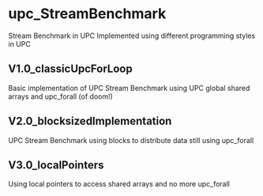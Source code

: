 # upc_StreamBenchmark
Stream Benchmark in UPC
Implemented using different programming styles in UPC

## V1.0_classicUpcForLoop

Basic implementation of UPC Stream Benchmark using UPC global shared arrays and  upc_forall (of doom!)

## V2.0_blocksizedImplementation

UPC Stream Benchmark using blocks to distribute data still using upc_forall

## V3.0_localPointers

Using local pointers to access shared arrays and no more upc_forall
